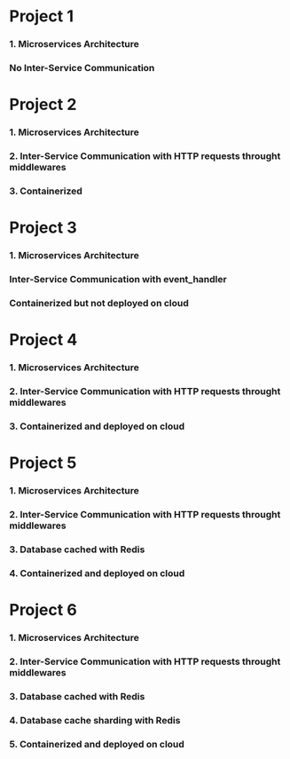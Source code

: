 # Project 1

### 1. Microservices Architecture
### No Inter-Service Communication

# Project 2

### 1. Microservices Architecture
### 2. Inter-Service Communication with HTTP requests throught middlewares
### 3. Containerized

# Project 3

### 1. Microservices Architecture
### Inter-Service Communication with event_handler
### Containerized but not deployed on cloud

# Project 4

### 1. Microservices Architecture
### 2. Inter-Service Communication with HTTP requests throught middlewares
### 3. Containerized and deployed on cloud

# Project 5

### 1. Microservices Architecture
### 2. Inter-Service Communication with HTTP requests throught middlewares
### 3. Database cached with Redis
### 4. Containerized and deployed on cloud

# Project 6

### 1. Microservices Architecture
### 2. Inter-Service Communication with HTTP requests throught middlewares
### 3. Database cached with Redis
### 4. Database cache sharding with Redis
### 5. Containerized and deployed on cloud